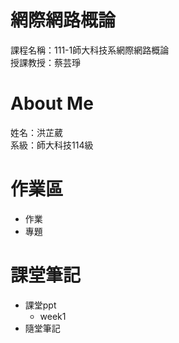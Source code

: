 # 網際網路概論
課程名稱：111-1師大科技系網際網路概論  
授課教授：蔡芸琤
# About Me
姓名：洪芷葳  
系級：師大科技114級
# 作業區
+ 作業
+ 專題
# 課堂筆記
+ 課堂ppt  
    +  week1
+ 隨堂筆記

